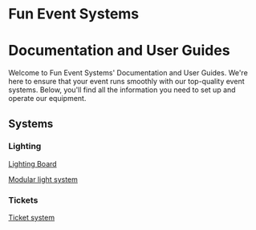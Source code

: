 # Fun Event Systems
# Documentation and User Guides

Welcome to Fun Event Systems' Documentation and User Guides. We're here to ensure that your event runs smoothly with our top-quality event systems. Below, you'll find all the information you need to set up and operate our equipment.

## Systems

### Lighting

[Lighting Board](https://funeventsystems-documentation.readthedocs.io/en/latest/lightboard/)


[Modular light system](https://funeventsystems-documentation.readthedocs.io/en/latest/modular-lights/)
### Tickets
[Ticket system](https://funeventsystems-documentation.readthedocs.io/en/latest/tickets/)
